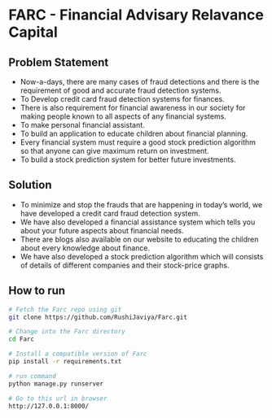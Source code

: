 # FARC - Financial Advisary Relavance Capital
## Problem Statement 
* Now-a-days, there are many cases of fraud detections and there is the requirement of good and accurate fraud detection systems.
* To Develop credit card fraud detection systems for finances.
* There is also requirement for financial awareness in our society for making people known to all aspects of any financial systems.
* To make personal financial assistant.
* To build an application to educate children about financial planning.
* Every financial system must require a good stock prediction algorithm so that anyone can give maximum return on investment.
* To build a stock prediction system for better future investments.

## Solution
* To minimize and stop the frauds that are happening in today’s world, we have developed a credit card fraud detection system.
* We have also developed a financial assistance system which tells you about your future aspects about financial needs.
* There are blogs also available on our website to educating the children about every knowledge about finance.
* We have also developed a stock prediction algorithm which will consists of details of different companies and their stock-price graphs. 

## How to run
```bash
# Fetch the Farc repo using git
git clone https://github.com/RushiJaviya/Farc.git

# Change into the Farc directory
cd Farc

# Install a compatible version of Farc
pip install -r requirements.txt

# run command
python manage.py runserver

# Go to this url in browser
http://127.0.0.1:8000/
```